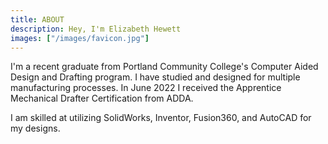 ```yaml
---
title: ABOUT
description: Hey, I'm Elizabeth Hewett
images: ["/images/favicon.jpg"]
---
```


I'm a recent graduate from Portland Community College's Computer Aided Design and Drafting program.
I have studied and designed for multiple manufacturing processes. In June 2022 I received the
Apprentice Mechanical Drafter Certification from ADDA.

I am skilled at utilizing SolidWorks, Inventor, Fusion360, and AutoCAD for my designs.